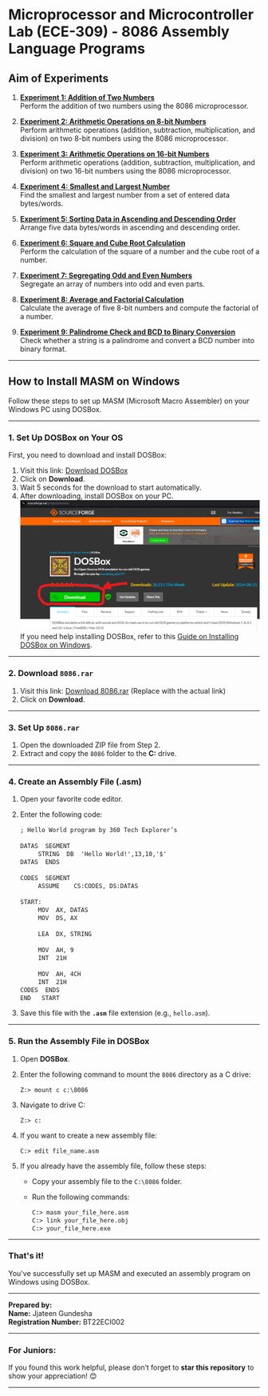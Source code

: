 # Microprocessor and Microcontroller Lab (ECE-309) - 8086 Assembly Language Programs

## **Aim of Experiments**

1. **[Experiment 1: Addition of Two Numbers](./01)**  
   Perform the addition of two numbers using the 8086 microprocessor.

2. **[Experiment 2: Arithmetic Operations on 8-bit Numbers](./02)**  
   Perform arithmetic operations (addition, subtraction, multiplication, and division) on two 8-bit numbers using the 8086 microprocessor.

3. **[Experiment 3: Arithmetic Operations on 16-bit Numbers](./03)**  
   Perform arithmetic operations (addition, subtraction, multiplication, and division) on two 16-bit numbers using the 8086 microprocessor.

4. **[Experiment 4: Smallest and Largest Number](./04)**  
   Find the smallest and largest number from a set of entered data bytes/words.

5. **[Experiment 5: Sorting Data in Ascending and Descending Order](./05)**  
   Arrange five data bytes/words in ascending and descending order.

6. **[Experiment 6: Square and Cube Root Calculation](./06)**  
   Perform the calculation of the square of a number and the cube root of a number.

7. **[Experiment 7: Segregating Odd and Even Numbers](./07)**  
   Segregate an array of numbers into odd and even parts.

8. **[Experiment 8: Average and Factorial Calculation](./08)**  
   Calculate the average of five 8-bit numbers and compute the factorial of a number.

9. **[Experiment 9: Palindrome Check and BCD to Binary Conversion](./09)**  
   Check whether a string is a palindrome and convert a BCD number into binary format.

---

## **How to Install MASM on Windows**

Follow these steps to set up MASM (Microsoft Macro Assembler) on your Windows PC using DOSBox.

---

### **1. Set Up DOSBox on Your OS**

First, you need to download and install DOSBox:

1. Visit this link: [Download DOSBox](https://www.dosbox.com/download.php?main=1)  
2. Click on **Download**.  
3. Wait 5 seconds for the download to start automatically.  
4. After downloading, install DOSBox on your PC.  
![DOSBox Installation](./this.png)  
If you need help installing DOSBox, refer to this [Guide on Installing DOSBox on Windows](https://www.dosbox.com/wiki/Installation).

---

### **2. Download `8086.rar`**

1. Visit this link: [Download 8086.rar](#) (Replace with the actual link)  
2. Click on **Download**.

---

### **3. Set Up `8086.rar`**

1. Open the downloaded ZIP file from Step 2.  
2. Extract and copy the `8086` folder to the **C:** drive.

---

### **4. Create an Assembly File (.asm)**

1. Open your favorite code editor.  
2. Enter the following code:

   ```assembly
   ; Hello World program by 360 Tech Explorer’s

   DATAS  SEGMENT
        STRING  DB  'Hello World!',13,10,'$'
   DATAS  ENDS

   CODES  SEGMENT
        ASSUME    CS:CODES, DS:DATAS

   START:
        MOV  AX, DATAS
        MOV  DS, AX

        LEA  DX, STRING

        MOV  AH, 9
        INT  21H 

        MOV  AH, 4CH
        INT  21H
   CODES  ENDS
   END   START
   ```

3. Save this file with the **`.asm`** file extension (e.g., `hello.asm`).

---

### **5. Run the Assembly File in DOSBox**

1. Open **DOSBox**.  
2. Enter the following command to mount the `8086` directory as a C drive:

   ```shell
   Z:> mount c c:\8086
   ```

3. Navigate to drive C:  

   ```shell
   Z:> c:
   ```

4. If you want to create a new assembly file:

   ```shell
   C:> edit file_name.asm
   ```

5. If you already have the assembly file, follow these steps:  
   - Copy your assembly file to the `C:\8086` folder.  
   - Run the following commands:

     ```shell
     C:> masm your_file_here.asm
     C:> link your_file_here.obj
     C:> your_file_here.exe
     ```

---

### **That's it!**  
You've successfully set up MASM and executed an assembly program on Windows using DOSBox.

---

**Prepared by:**  
**Name:** Jjateen Gundesha  
**Registration Number:** BT22ECI002

---

### **For Juniors:**  
If you found this work helpful, please don’t forget to **star this repository** to show your appreciation! 😊

---
